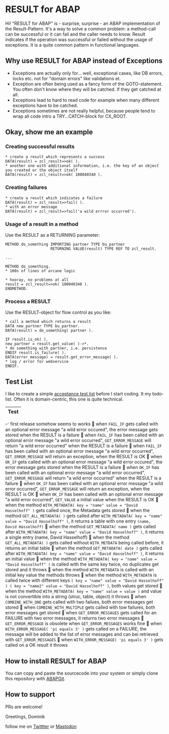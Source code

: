 # RESULT for ABAP

Hi! "RESULT for ABAP" is - surprise, surprise - an ABAP implementation of the Result-Pattern. It's a way to solve a common problem: a method-call can be successful or it can fail and the caller needs to know.  Result indicates if the operation was successful or failed without the usage of exceptions. It is a quite common pattern in functional languages.

## Why use RESULT for ABAP instead of Exceptions
* Exceptions are actually only for... well, exceptional cases, like DB errors, locks etc. not for "domain errors" like validations et.
* Exception are often being used as a fancy form of the GOTO-statement. You often don't know where they will be catched. If they get catched at all.
* Exceptions lead to hard to read code for example when many different exceptions have to be catched.
* Exceptions sometimes are not really helpful, because people tend to wrap all code intro a TRY...CATCH-block for CX_ROOT.

## Okay, show me an example
### Creating successful results
```
* create a result which represents a success
DATA(result) = zcl_result=>ok( ).
* another one with additional information, i.e. the key of an object you created or the object itself
DATA(result) = zcl_result=>ok( 100040340 ).
```
### Creating failures
```
* create a result which indicates a failure
DATA(result) = zcl_result=>fail( ).
* with an error message
DATA(result) = zcl_result=>fail('a wild errror occurred').
```
### Usage of a result in a method
Use the RESULT as a RETURNING parameter:
```
METHOD do_something IMPORTING partner TYPE bu_partner
                    RETURNING VALUE(result) TYPE REF TO zcl_result.
                    
...

METHOD do_something.
* 100s of lines of arcane logic

* hooray, no problems at all
result = zcl_result=>ok( 100040340 ).
ENDMETHOD.
```
### Process a RESULT
Use the RESULT-object for flow control as you like:
```
* call a method which returns a result
DATA new_partner TYPE bu_partner.
DATA(result) = do_something( partner ).

IF result.is_ok( ).
new_partner = result.get_value( )->*.
* do something with partner, i.e. persistence
ENDIF result.is_failure( ).
DATA(error_message) = result.get_error_message( ).
* log / error for webservice
ENDIF.

```

## Test List
I like to create a simple [acceptance test list](https://agiledojo.de/2018-12-16-tdd-testlist/) before I start coding. It my todo-list. Often it is domain-centric, this one is quite technical.

|Test|
|----|
:white_check_mark: first release somehow seems to works
:black_square_button: when `FAIL_IF` gets called with an optional error message "a wild error occured", the error message gets stored when the RESULT is a failure
:black_square_button: when `FAIL_IF` has been called with an optional error message "a wild error occurred", `GET_ERROR_MESSAGE` will return "a wild error occurred" when the RESULT is a failure
:black_square_button: when `FAIL_IF` has been called with an optional error message "a wild error occurred", `GET_ERROR_MESSAGE` will return an exception, when the RESULT is OK
:black_square_button: when `OK_IF` gets called with an optional error message "a wild error occured", the error message gets stored when the RESULT is a failure
:black_square_button: when `OK_IF` has been called with an optional error message "a wild error occurred", `GET_ERROR_MESSAGE` will return "a wild error occurred" when the RESULT is a failure
:black_square_button: when `OK_IF` has been called with an optional error message "a wild error occurred", `GET_ERROR_MESSAGE` will return an exception, when the RESULT is OK
:black_square_button: when `OK_IF` has been called with an optional error message "a wild error occurred", `GET_VALUE` a initial value when the RESULT is OK
:black_square_button: when the method `WITH_METADATA( key = "name" value = "David Hasselhoff" )` gets called once, the Metadata gets stored
:black_square_button: when the method `GET_ALL_METADATA( )` gets called after `WITH_METADATA( key = "name" value = "David Hasselhoff" )`, it returns a table with one entry `(name, David Hasselhoff)`
:black_square_button: when the method `GET_METADATA( name )` gets called after `WITH_METADATA( key = "name" value = "David Hasselhoff" )`, it returns a single entry (name, David Hasselhoff)
:black_square_button: when the method `GET_ALL_METADATA( )` gets called without `WITH_METDATA` being called before, it returns an initial table
:black_square_button: when the method `GET_METADATA( date )` gets called after `WITH_METADATA( key = "name" value = "David Hasselhoff" )`, it returns an initial value
:black_square_button: when the method `WITH_METADATA( key = "name" value = "David Hasselhoff" )` is called with the same key twice, no duplicates get stored and it throws
:black_square_button: when the method `WITH_METADATA` is called with an initial key value the methods throws
:black_square_button: when the method `WITH_METADATA` is called twice with different keys `( key = "name" value = "David Hasselhoff" ) ( key = "name2" value = "David Hasselhoff" )`, both values get stored
:black_square_button: when the method `WITH_METADATA( key = "name" value = value )` and value is not convertible into a string (struc, table, object) it throws
:black_square_button: when `COMBINE_WITH_ONE` gets called with two failues, both error messages get stored
:black_square_button: when `COMBINE_WITH_MULTIPLE` gets called with tow failures, both error messages get stored
:black_square_button: when `GET_ERROR_MESSAGES` gets called for an FAILURE with two error messages, it returns  two error messages
:black_square_button: `GET_ERROR_MESSAGE` is obsolete when `GET_ERROR_MESSAGES` works fine
:black_square_button: when `WITH_ERROR_MESSAGE( 'pi equals 3' )` gets called on a FAILURE, the message will be added to the list of error messages and can bei retrieved with `GET_ERROR_MESSAGES`
:black_square_button: when `WITH_ERROR_MESSAGE( 'pi equals 3' )` gets called on a OK result it throws

## How to install RESULT for ABAP
You can copy and paste the sourcecode into your system or simply clone this repository with [ABAPGit](https://abapgit.org/). 

## How to support

PRs are welcome!

Greetings, 
Dominik

follow me on [Twittter](https://twitter.com/PanzerDominik) or [Mastodon](https://sw-development-is.social/web/@PanzerDominik)


